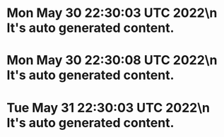 # Mon May 30 22:30:03 UTC 2022\n  It's auto generated content.
# Mon May 30 22:30:08 UTC 2022\n  It's auto generated content.
# Tue May 31 22:30:03 UTC 2022\n  It's auto generated content.
